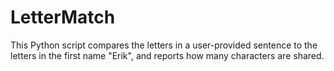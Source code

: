 # LetterMatch
This Python script compares the letters in a user-provided sentence to the letters in the first name "Erik", and reports how many characters are shared.
